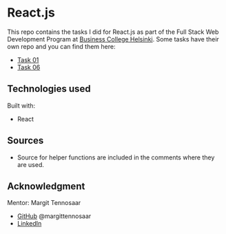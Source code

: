 # React.js

This repo contains the tasks I did for React.js as part of the Full Stack Web Development Program at [Business College Helsinki](https://en.bc.fi/qualifications/full-stack-web-developer-program/). Some tasks have their own repo and you can find them here:

- [Task 01](https://github.com/laurielim/REACT21K_REACT_JS_Task_01)
- [Task 06](https://github.com/laurielim/REACT21K_REACT_JS_Task_06_animals)

## Technologies used

Built with:

- React

## Sources

- Source for helper functions are included in the comments where they are used.

## Acknowledgment

Mentor: Margit Tennosaar

- [GitHub](https://github.com/margittennosaar) @margittennosaar
- [LinkedIn](https://www.linkedin.com/in/margittennosaar/)
